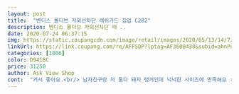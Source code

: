 ```yaml
---
layout: post 
title:  "벤디스 몰디브 자외선차단 래쉬가드 집업 C282" 
description: 벤디스 몰디브 자외선차단 래 ..
date: 2020-07-24 06:37:15 
img: https://static.coupangcdn.com/image/retail/images/2020/05/13/14/7/cfe29f7d-9390-4e06-af08-65bc1a054840.jpg 
linkUrl: https://link.coupang.com/re/AFFSDP?lptag=AF3600438&subid=ahnPublicAsk&pageKey=1592809037&itemId=2721420034&vendorItemId=70711647367&traceid=V0-113-ac48a9c73a04d9cf 
categories: [1006] 
color: D9418C 
price: 31250 
author: Ask View Shop 
cont:  "커서 좋아요.<br/> 남자친구랑 저 둘다 돼지 탱커인데 넉넉한 사이즈에 만족해요 ㅎㅎ<br/>" 
---
```

